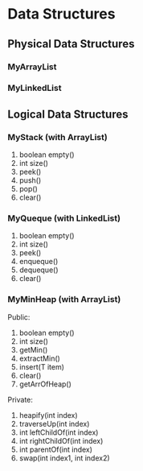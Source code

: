 # Data Structures
## Physical Data Structures
### MyArrayList<T>
### MyLinkedList<T>
## Logical Data Structures
### MyStack<T> (with ArrayList)
1. boolean empty()
2. int size()
3. peek()
4. push()
5. pop()
6. clear()
### MyQueque<T> (with LinkedList)
1. boolean empty()
2. int size()
3. peek()
4. enqueque()
5. dequeque()
6. clear()
### MyMinHeap<T> (with ArrayList)
Public:
1. boolean empty()
2. int size()
3. getMin()
4. extractMin()
5. insert(T item)
6. clear()
7. getArrOfHeap()

Private:
1. heapify(int index)
2. traverseUp(int index)
3. int leftChildOf(int index)
4. int rightChildOf(int index)
5. int parentOf(int index)
6. swap(int index1, int index2)

